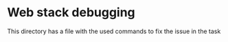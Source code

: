 # Web stack debugging
This directory has a file with the used commands to fix the issue in the task
